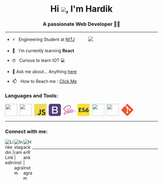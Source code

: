 

<h1 align="center">Hi <img src="https://media.giphy.com/media/hvRJCLFzcasrR4ia7z/giphy.gif" width="30px">, I'm Hardik</h1>
<h3 align="center">A passionate Web Developer 👨‍💻 </h3>

---

<img align='right' src="https://media.giphy.com/media/QssGEmpkyEOhBCb7e1/giphy.gif" width="230">

<!-- About Section --------------------------------------------------------------------------------------------- -->

-  ⚡  &nbsp; Engineering Student at [NITJ](https://www.nitj.ac.in/)

- 🌱 &nbsp; I’m currently learning **React**

- 🤓 &nbsp; Curious to learn IOT 💻

- 💬 Ask me about... Anything [here](https://docs.google.com/forms/d/e/1FAIpQLSfxpMAwHdRX9Nd9WjJyA3vzkXtUQdvfB05LaMTV6NExDZt2fQ/viewform?usp=sf_link)

- 📫 &nbsp; How to Reach me : [Click Me](https://hardikchopra242.github.io/hardikchopra/)

<!--  - 🙇 &nbsp; Currently working Repo -> []()    -->

### Languages and Tools:

<code><img width="40" height="40" src="https://devicons.github.io/devicon/devicon.git/icons/html5/html5-original-wordmark.svg"></code>&nbsp;
<code><img width="40" height="40" src="https://devicons.github.io/devicon/devicon.git/icons/css3/css3-original-wordmark.svg"></code>&nbsp;
<code><img width="40" height="40" src="https://raw.githubusercontent.com/github/explore/80688e429a7d4ef2fca1e82350fe8e3517d3494d/topics/javascript/javascript.png"></code>&nbsp;
<code><img width="40" height="40" src="https://raw.githubusercontent.com/github/explore/80688e429a7d4ef2fca1e82350fe8e3517d3494d/topics/bootstrap/bootstrap.png"></code>&nbsp;
<code><img width="40" height="40" src="https://raw.githubusercontent.com/github/explore/80688e429a7d4ef2fca1e82350fe8e3517d3494d/topics/sass/sass.png"></code>&nbsp;
<code><img width="40" height="40" src="https://raw.githubusercontent.com/github/explore/80688e429a7d4ef2fca1e82350fe8e3517d3494d/topics/es6/es6.png"></code>&nbsp;
<code><img width="40" height="40" src="https://devicons.github.io/devicon/devicon.git/icons/c/c-original.svg"></code>&nbsp;
<code><img width="40" height="40" src="https://devicons.github.io/devicon/devicon.git/icons/cplusplus/cplusplus-original.svg"></code>&nbsp;
<code><img width="40" height="40" src="https://github.com/devicons/devicon/blob/master/icons/git/git-original.svg"></code>&nbsp;

---

### Connect with me:

[<img align="left" alt="Linkedin | LinkedIn" width="30px" src="https://cdn.jsdelivr.net/npm/simple-icons@v3/icons/linkedin.svg" />][linkedin]
[<img align="left" alt="Instagram | Instagram" width="30px" src="https://cdn.jsdelivr.net/npm/simple-icons@v3/icons/instagram.svg" />][instagram]
[<img align="left" alt="HackerRank | Instagram" width="30px" src="https://cdn.jsdelivr.net/npm/simple-icons@3.0.1/icons/hackerrank.svg" />][hackerrank]

<br />

---

<!-- Github Stats------------------------------------------------------------------------------------------------ 
---
<details>
<summary>📈 My GitHub Stats</summary
                          Readme Stats (comment)
<p align="center">&nbsp;
<img align="left" src="https://github-readme-stats.vercel.app/api?username=hardikchopra242&count_private=true&show_icons=true&theme=graywhite" alt="HardikReadmeStats" />
</p>
<br />
                      Most Languages Used (comment)
<p align="center">&nbsp;
<img align="right" src="https://github-readme-stats.vercel.app/api/top-langs/?username=hardikchopra242&layout=compact&theme=graywhite" />
</p>
                ![visitors](https://visitor-badge.glitch.me/badge?page_id=hardikchopra242.hardikchopra242) (comment) 
</details>
---
------------------------------------------------------------------------------------------------------------- -->

<!-- Hyperlinks used above -->
[instagram]:https://www.instagram.com/hardik._.chopra/
[linkedin]: https://www.linkedin.com/in/hardik-chopra-62b6771a8/
[hackerrank]: https://www.hackerrank.com/hardikchopra242
<!-- ------------------------------------------------------------------------------------------------------------- -->


<!--DUMP!! -->

<!-- Older one
# Hello There!! <img src="https://media.giphy.com/media/hvRJCLFzcasrR4ia7z/giphy.gif" width="40px"></a>
<img align='right' src="https://media.giphy.com/media/QssGEmpkyEOhBCb7e1/giphy.gif" width="230">
## About Me :grinning:
```javascript
I am Hardik Chopra from Punjab,India.
I am an engineering student at NIT Jalandhar.
I am a future Full Stack Web Developer.
I’m learning MERN stack.
``` 
#### Currently suffering from Exams :zipper_mouth_face:  
<br /><br />
[![Hardik's github stats](https://github-readme-stats.vercel.app/api?username=hardikchopra242&show_icons=true&theme=radical)](https://github.com/hardikchopra242/github-readme-stats)
<!-- ![Hey there !! I'm Hardik](https://capsule-render.vercel.app/api?type=rect&color=timeGradient&height=200&section=header&text=Hi%20👋!I'm%20Hardik&fontSize=50&animation=fadeIn&&fontAlign=center) -->
<!--username=hardikchopra242&count_private=true&show_icons=true&hide_title=true&include_all_commits=true -->

<!-- HTML5  and CSS3
https://raw.githubusercontent.com/github/explore/80688e429a7d4ef2fca1e82350fe8e3517d3494d/topics/html/html.png
https://raw.githubusercontent.com/github/explore/80688e429a7d4ef2fca1e82350fe8e3517d3494d/topics/css/css.png  -->

